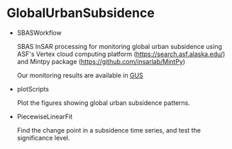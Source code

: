 # GlobalUrbanSubsidence

- SBASWorkflow
  
  SBAS InSAR processing for monitoring global urban subsidence using ASF's Vertex cloud computing platform (https://search.asf.alaska.edu/) and Mintpy package (https://github.com/insarlab/MintPy)
  
  Our monitoring results are available in [GUS](https://ee.pkurelab.projects.earthengine.app/view/gus)
  
- plotScripts
  
  Plot the figures showing global urban subsidence patterns.
  
- PiecewiseLinearFit
  
  Find the change point in a subsidence time series, and test the significance level.
